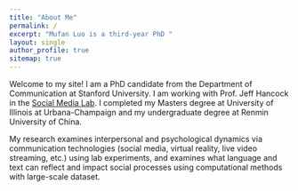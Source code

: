 ```yaml
---
title: "About Me"
permalink: /
excerpt: "Mufan Luo is a third-year PhD "
layout: single
author_profile: true
sitemap: true
---
```

Welcome to my site! I am a PhD candidate from the Department of Communication at Stanford University. I am working with Prof. Jeff Hancock in the [Social Media Lab](sml.stanford.edu). I completed my Masters degree at University of Illinois at Urbana-Champaign and my undergraduate degree at Renmin University of China.

My research examines interpersonal and psychological dynamics via communication technologies (social media, virtual reality, live video streaming, etc.) using lab experiments, and examines what language and text can reflect and impact social processes using computational methods with large-scale dataset.
